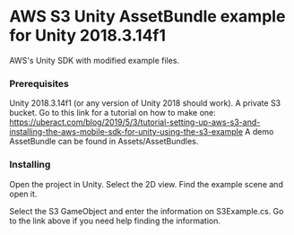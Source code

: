 # AWS S3 Unity AssetBundle example for Unity 2018.3.14f1

AWS's Unity SDK with modified example files.

### Prerequisites

Unity 2018.3.14f1 (or any version of Unity 2018 should work).
A private S3 bucket. Go to this link for a tutorial on how to make one: https://uberact.com/blog/2019/5/3/tutorial-setting-up-aws-s3-and-installing-the-aws-mobile-sdk-for-unity-using-the-s3-example
A demo AssetBundle can be found in Assets/AssetBundles.

### Installing

Open the project in Unity. Select the 2D view. Find the example scene and open it.

Select the S3 GameObject and enter the information on S3Example.cs. Go to the link above if you need help finding the information.
